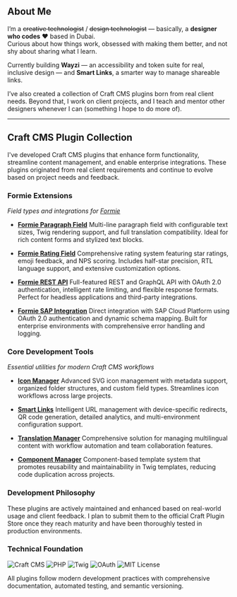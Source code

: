 ## About Me  

I’m a ~~creative technologist~~ / ~~design technologist~~ — basically, a **designer who codes** ❤️ based in Dubai.  
Curious about how things work, obsessed with making them better, and not shy about sharing what I learn.  

Currently building **Wayzi** — an accessibility and token suite for real, inclusive design — and **Smart Links**, a smarter way to manage shareable links.  

I’ve also created a collection of Craft CMS plugins born from real client needs. Beyond that, I work on client projects, and I teach and mentor other designers whenever I can (something I hope to do more of).  

---

 ## Craft CMS Plugin Collection

  I've developed Craft CMS plugins that enhance form functionality, streamline content management, and enable enterprise integrations. These plugins
   originated from real client requirements and continue to evolve based on project needs and feedback.

  ### Formie Extensions
  *Field types and integrations for [Formie](https://verbb.io/craft-plugins/formie/features)*

  - **[Formie Paragraph Field](https://github.com/LindemannRock/carft-formie-paragraph-field)**
    Multi-line paragraph field with configurable text sizes, Twig rendering support, and full translation compatibility. Ideal for rich content forms and stylized
   text blocks.

  - **[Formie Rating Field](https://github.com/LindemannRock/carft-formie-rating-field)**
    Comprehensive rating system featuring star ratings, emoji feedback, and NPS scoring. Includes half-star precision, RTL language support, and extensive
  customization options.

  - **[Formie REST API](https://github.com/LindemannRock/carft-formie-rest-api)**
    Full-featured REST and GraphQL API with OAuth 2.0 authentication, intelligent rate limiting, and flexible response formats. Perfect for headless applications
  and third-party integrations.

  - **[Formie SAP Integration](https://github.com/LindemannRock/carft-formie-sap-integration)**
    Direct integration with SAP Cloud Platform using OAuth 2.0 authentication and dynamic schema mapping. Built for enterprise environments with comprehensive
  error handling and logging.

  ### Core Development Tools
  *Essential utilities for modern Craft CMS workflows*

  - **[Icon Manager](https://github.com/LindemannRock/carft-icon-manager)**
    Advanced SVG icon management with metadata support, organized folder structures, and custom field types. Streamlines icon workflows across large projects.

  - **[Smart Links](https://github.com/LindemannRock/carft-smart-links)**
    Intelligent URL management with device-specific redirects, QR code generation, detailed analytics, and multi-environment configuration support.

  - **[Translation Manager](https://github.com/LindemannRock/carft-translation-manager)**
    Comprehensive solution for managing multilingual content with workflow automation and team collaboration features.

  - **[Component Manager](https://github.com/LindemannRock/carft-component-manager)**
    Component-based template system that promotes reusability and maintainability in Twig templates, reducing code duplication across projects.

  ### Development Philosophy
  These plugins are actively maintained and enhanced based on real-world usage and client feedback. I plan to submit them to the official Craft Plugin Store once
  they reach maturity and have been thoroughly tested in production environments.

  ### Technical Foundation
  ![Craft CMS](https://img.shields.io/badge/Craft%20CMS-5.x-FF6B35?style=flat-square)
  ![PHP](https://img.shields.io/badge/PHP-8.2+-777BB4?style=flat-square)
  ![Twig](https://img.shields.io/badge/Twig-Templates-339933?style=flat-square)
  ![OAuth](https://img.shields.io/badge/OAuth-2.0-4285F4?style=flat-square)
  ![MIT License](https://img.shields.io/badge/License-MIT-green?style=flat-square)

  All plugins follow modern development practices with comprehensive documentation, automated testing, and semantic versioning.
